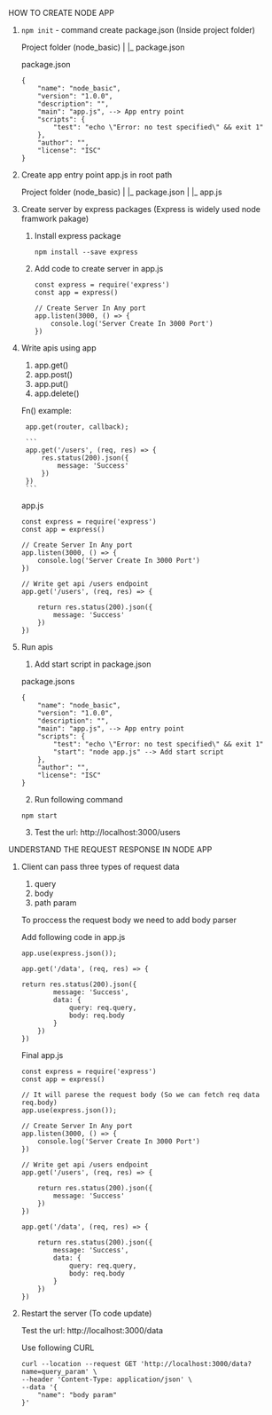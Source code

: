 HOW TO CREATE NODE APP

1. `npm init` - command create package.json (Inside project folder)
   

    Project folder (node_basic)
        |
        |_ package.json


    package.json

    ```
    {
        "name": "node_basic",
        "version": "1.0.0",
        "description": "",
        "main": "app.js", --> App entry point
        "scripts": {
            "test": "echo \"Error: no test specified\" && exit 1"
        },
        "author": "",
        "license": "ISC"
    }
    ```

3. Create app entry point app.js in root path


    Project folder (node_basic)
        |
        |_ package.json
        |
        |_ app.js


5. Create server by express packages (Express is widely used node framwork pakage)

    1. Install express package

        ```
        npm install --save express
        ```

    2. Add code to create server in app.js

        ```
        const express = require('express')
        const app = express()

        // Create Server In Any port
        app.listen(3000, () => {
            console.log('Server Create In 3000 Port')
        })
        ``` 

6. Write apis using app
    1. app.get()
    2. app.post()
    3. app.put()
    4. app.delete()


    Fn() example: 

        app.get(router, callback);

        ```
        app.get('/users', (req, res) => {
            res.status(200).json({
                message: 'Success'
            })
        })
        ```

    app.js
    
    ```
    const express = require('express')
    const app = express()

    // Create Server In Any port
    app.listen(3000, () => {
        console.log('Server Create In 3000 Port')
    })

    // Write get api /users endpoint
    app.get('/users', (req, res) => {

        return res.status(200).json({
            message: 'Success'
        })
    })
    ```

7. Run apis
    1. Add start script in package.json

    package.jsons
    ```
    {
        "name": "node_basic",
        "version": "1.0.0",
        "description": "",
        "main": "app.js", --> App entry point
        "scripts": {
            "test": "echo \"Error: no test specified\" && exit 1"
            "start": "node app.js" --> Add start script
        },
        "author": "",
        "license": "ISC"
    }
    ```

    2. Run following command
    
    `npm start`

    3. Test the url: http://localhost:3000/users


UNDERSTAND THE REQUEST RESPONSE IN NODE APP

1. Client can pass three types of request data
    1. query
    2. body 
    3. path param

    To proccess the request body we need to add body parser 

    Add following code in app.js

    ```
    app.use(express.json());

    app.get('/data', (req, res) => {

    return res.status(200).json({
            message: 'Success',
            data: {
                query: req.query,
                body: req.body
            }
        })
    })
    ```
    
    Final app.js
    
    ```
    const express = require('express')
    const app = express()

    // It will parese the request body (So we can fetch req data req.body)
    app.use(express.json());

    // Create Server In Any port
    app.listen(3000, () => {
        console.log('Server Create In 3000 Port')
    })

    // Write get api /users endpoint
    app.get('/users', (req, res) => {

        return res.status(200).json({
            message: 'Success'
        })
    })

    app.get('/data', (req, res) => {

        return res.status(200).json({
            message: 'Success',
            data: {
                query: req.query,
                body: req.body
            }
        })
    })
    ```

2. Restart the server (To code update)

    Test the url: http://localhost:3000/data

    Use following CURL

    ```
    curl --location --request GET 'http://localhost:3000/data?name=query_param' \
    --header 'Content-Type: application/json' \
    --data '{
        "name": "body param"
    }'
    ```

